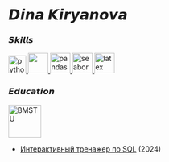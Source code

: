 # 𝘿𝙞𝙣𝙖 𝙆𝙞𝙧𝙮𝙖𝙣𝙤𝙫𝙖
### 𝙎𝙠𝙞𝙡𝙡𝙨
<p> 
  <a href="https://www.python.org" target="_blank"> 
    <img src="https://upload.wikimedia.org/wikipedia/commons/thumb/c/c3/Python-logo-notext.svg/1869px-Python-logo-notext.svg.png" alt="python" width="35">
  </a>

  <a href="https://numpy.org" target="_blank"> 
    <img src="https://numpy.org/images/logo.svg" width="40" height="40"/>
  </a>
  
  <a href="https://pandas.pydata.org" target="_blank"> 
    <img src="https://encrypted-tbn0.gstatic.com/images?q=tbn:ANd9GcT01Ctpf3nRjz7b9l-om2h2llNA0jL4d_MVtXXXHVF5mWIn5nyMXLgzYscFGZdbhf_LN8M&usqp=CAU" alt="pandas" width="40" height="40">
  </a>
  
  <a href="https://seaborn.pydata.org" target="_blank"> 
    <img src="https://seaborn.pydata.org/_images/logo-mark-lightbg.svg" alt="seaborn" width="40">
  </a>
  <a href="https://www.latex-project.org/" target="_blank"> 
    <img src="https://upload.wikimedia.org/wikipedia/commons/thumb/9/92/LaTeX_logo.svg/2560px-LaTeX_logo.svg.png" alt="latex" height="40px">
  </a>
  
</p>

### 𝙀𝙙𝙪𝙘𝙖𝙩𝙞𝙤𝙣

<a href="https://bmstu.ru/"><img src="https://abali.ru/wp-content/uploads/2013/03/Gerb_MGTU_imeni_Baumana.png" alt="BMSTU" height="65"></a>
<ul>
<li><a href="https://stepik.org/cert/2452340" target="_blank">Интерактивный тренажер по SQL</a> (2024)</li>
</ul>
<!--
**DolenKollin/DolenKollin** is a ✨ _special_ ✨ repository because its `README.md` (this file) appears on your GitHub profile.

Here are some ideas to get you started:

- 🔭 I’m currently working on ...
- 🌱 I’m currently learning ...
- 👯 I’m looking to collaborate on ...
- 🤔 I’m looking for help with ...
- 💬 Ask me about ...
- 📫 How to reach me: ...
- 😄 Pronouns: ...
- ⚡ Fun fact: ...
-->
